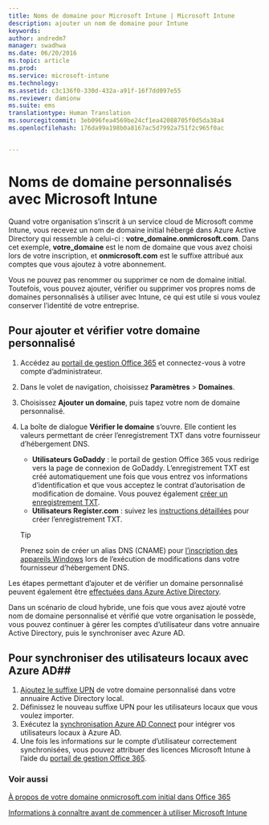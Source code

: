 ```yaml
---
title: Noms de domaine pour Microsoft Intune | Microsoft Intune
description: ajouter un nom de domaine pour Intune
keywords: 
author: andredm7
manager: swadhwa
ms.date: 06/20/2016
ms.topic: article
ms.prod: 
ms.service: microsoft-intune
ms.technology: 
ms.assetid: c3c136f0-330d-432a-a91f-16f7dd097e55
ms.reviewer: damionw
ms.suite: ems
translationtype: Human Translation
ms.sourcegitcommit: 3eb096fea4569be24cf1ea42088705f0d5da38a4
ms.openlocfilehash: 176da99a198b0a8167ac5d7992a751f2c965f0ac


---
```




# Noms de domaine personnalisés avec Microsoft Intune

Quand votre organisation s’inscrit à un service cloud de Microsoft comme Intune, vous recevez un nom de domaine initial hébergé dans Azure Active Directory qui ressemble à celui-ci : **votre_domaine.onmicrosoft.com**. Dans cet exemple, **votre_domaine** est le nom de domaine que vous avez choisi lors de votre inscription, et **onmicrosoft.com** est le suffixe attribué aux comptes que vous ajoutez à votre abonnement.

Vous ne pouvez pas renommer ou supprimer ce nom de domaine initial. Toutefois, vous pouvez ajouter, vérifier ou supprimer vos propres noms de domaines personnalisés à utiliser avec Intune, ce qui est utile si vous voulez conserver l’identité de votre entreprise.

## Pour ajouter et vérifier votre domaine personnalisé 

1. Accédez au [portail de gestion Office 365](https://portal.office.com/Admin/Default.aspx) et connectez-vous à votre compte d’administrateur.

2. Dans le volet de navigation, choisissez **Paramètres** &gt; **Domaines**.

3. Choisissez **Ajouter un domaine**, puis tapez votre nom de domaine personnalisé.

4. La boîte de dialogue **Vérifier le domaine** s’ouvre. Elle contient les valeurs permettant de créer l’enregistrement TXT dans votre fournisseur d’hébergement DNS.
    - **Utilisateurs GoDaddy** : le portail de gestion Office 365 vous redirige vers la page de connexion de GoDaddy. L’enregistrement TXT est créé automatiquement une fois que vous entrez vos informations d’identification et que vous acceptez le contrat d’autorisation de modification de domaine. Vous pouvez également [créer un enregistrement TXT](https://support.office.com/en-us/article/Create-DNS-records-at-GoDaddy-for-Office-365-f40a9185-b6d5-4a80-bb31-aa3bb0cab48a?ui=en-US&rs=en-US&ad=US).
    - **Utilisateurs Register.com** : suivez les [instructions détaillées](https://support.office.com/en-us/article/Create-DNS-records-at-Register-com-for-Office-365-55bd8c38-3316-48ae-a368-4959b2c1684e?ui=en-US&rs=en-US&ad=US#BKMK_verify) pour créer l’enregistrement TXT.

    > [!TIP] 
    > Prenez soin de créer un alias DNS (CNAME) pour [l’inscription des appareils Windows](/Intune/deploy-use/set-up-windows-phone-management-with-microsoft-intune) lors de l’exécution de modifications dans votre fournisseur d’hébergement DNS.

Les étapes permettant d’ajouter et de vérifier un domaine personnalisé peuvent également être [effectuées dans Azure Active Directory](https://azure.microsoft.com/en-us/documentation/articles/active-directory-add-domain/).

Dans un scénario de cloud hybride, une fois que vous avez ajouté votre nom de domaine personnalisé et vérifié que votre organisation le possède, vous pouvez continuer à gérer les comptes d’utilisateur dans votre annuaire Active Directory, puis le synchroniser avec Azure AD.

## Pour synchroniser des utilisateurs locaux avec Azure AD##

1. [Ajoutez le suffixe UPN](https://technet.microsoft.com/en-us/library/cc772007.aspx) de votre domaine personnalisé dans votre annuaire Active Directory local.
2. Définissez le nouveau suffixe UPN pour les utilisateurs locaux que vous voulez importer.
3. Exécutez la [synchronisation Azure AD Connect](https://azure.microsoft.com/en-us/documentation/articles/active-directory-aadconnect/) pour intégrer vos utilisateurs locaux à Azure AD.
4. Une fois les informations sur le compte d’utilisateur correctement synchronisées, vous pouvez attribuer des licences Microsoft Intune à l’aide du [portail de gestion Office 365](https://portal.office.com/Admin/Default.aspx).

### Voir aussi

[À propos de votre domaine onmicrosoft.com initial dans Office 365](https://support.office.com/en-us/article/About-your-initial-onmicrosoft-com-domain-in-Office-365-B9FC3018-8844-43F3-8DB1-1B3A8E9CFD5A?ui=en-US&rs=en-US&ad=US)

[Informations à connaître avant de commencer à utiliser Microsoft Intune](what-to-know-before-you-start-microsoft-intune.md)



<!--HONumber=Jul16_HO4-->


